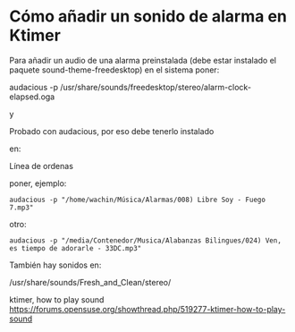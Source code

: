 

# Cómo añadir un sonido de alarma en Ktimer




Para añadir un audio de una alarma preinstalada (debe estar instalado el paquete sound-theme-freedesktop) en el sistema poner:

audacious -p /usr/share/sounds/freedesktop/stereo/alarm-clock-elapsed.oga

y 





Probado con audacious, por eso debe tenerlo instalado

en:

Línea de ordenas 

poner, ejemplo:

    audacious -p "/home/wachin/Música/Alarmas/008) Libre Soy - Fuego 7.mp3"

    
otro:

    audacious -p "/media/Contenedor/Musica/Alabanzas Bilingues/024) Ven, es tiempo de adorarle - 33DC.mp3"


También hay sonidos en:

/usr/share/sounds/Fresh_and_Clean/stereo/


ktimer, how to play sound
https://forums.opensuse.org/showthread.php/519277-ktimer-how-to-play-sound
